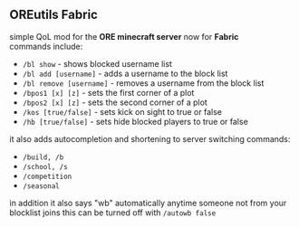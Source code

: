 ## OREutils Fabric
simple QoL mod for the **ORE minecraft server** now for **Fabric**  
commands include:
* `/bl show` - shows blocked username list
* `/bl add [username]` - adds a username to the block list
* `/bl remove [username]` - removes a username from the block list
* `/bpos1 [x] [z]` - sets the first corner of a plot
* `/bpos2 [x] [z]` - sets the second corner of a plot
* `/kos [true/false]` - sets kick on sight to true or false
* `/hb [true/false]` - sets hide blocked players to true or false

it also adds autocompletion and shortening to server switching commands:
* `/build, /b`
* `/school, /s`
* `/competition`
* `/seasonal`

in addition it also says "wb" automatically anytime someone not from your blocklist joins
this can be turned off with `/autowb false`  